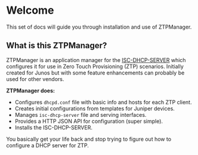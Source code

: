 # Welcome

This set of docs will guide you through installation and use of ZTPManager.

## What is this ZTPManager?

ZTPManager is an application manager for the [ISC-DHCP-SERVER](https://www.isc.org/downloads/dhcp/) which configures it for use in Zero Touch Provisioning (ZTP) scenarios. Initially created for Junos but with some feature enhancements can probably be used for other vendors.

__ZTPManager does:__

- Configures `dhcpd.conf` file with basic info and hosts for each ZTP client.
- Creates initial configurations from templates for Juniper devices.
- Manages `isc-dhcp-server` file and serving interfaces.
- Provides a HTTP JSON API for configuration (super simple).
- Installs the ISC-DHCP-SERVER.

You basically get your life back and stop trying to figure out how to configure a DHCP server for ZTP.
